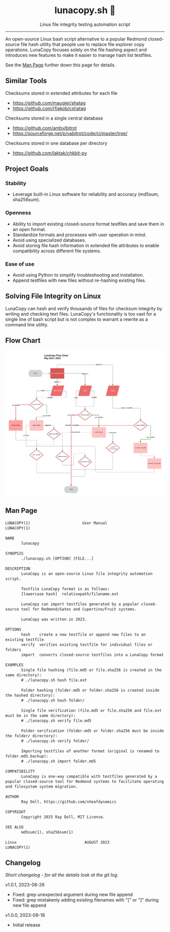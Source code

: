 <div align="center">
<h1>lunacopy.sh 🌙</h1>

<p>Linux file integrity testing automation script</p>
</div>

---

An open-source Linux bash script alternative to a popular Redmond closed-source file hash utility that people use to replace file explorer copy operations. LunaCopy focuses solely on the file hashing aspect and introduces new features to make it easier to manage hash list testfiles.

See the [Man Page](#man-page) further down this page for details.

Similar Tools
-------------

Checksums stored in extended attributes for each file
* https://github.com/maugier/shatag
* https://github.com/rfjakob/cshatag

Checksums stored in a single central database
* https://github.com/ambv/bitrot
* https://sourceforge.net/p/yabitrot/code/ci/master/tree/

Checksums stored in one database per directory
* https://github.com/laktak/chkbit-py

Project Goals
----------------
### Stability
* Leverage built-in Linux software for reliability and accuracy (md5sum, sha256sum).
### Openness
* Ability to import existing closed-source format testfiles and save them in an open format.
* Standardize formats and processes with user operation in mind.
* Avoid using specialized databases.
* Avoid storing file hash information in extended file attributes to enable compatibility across different file systems.
### Ease of use
* Avoid using Python to simplify troubleshooting and installation. 
* Append testfiles with new files without re-hashing existing files.

Solving File Integrity on Linux
-------------
LunaCopy can hash and verify thousands of files for checksum integrity by writing and checking text files. LunaCopy's functionality is too vast for a single line of bash script but is not complex to warrant a rewrite as a command line utility. 

Flow Chart
--------
![Flow Chart](https://raw.githubusercontent.com/sheafdynamics/lunacopy/main/flow-chart.png)

Man Page
--------

```
LUNACOPY(1)                       User Manual                       LUNACOPY(1)

NAME
       lunacopy

SYNOPSIS
       ./lunacopy.sh [OPTION] [FILE...]

DESCRIPTION
       LunaCopy is an open-source Linux file integrity automation script.

       Testfile LunaCopy format is as follows:
       [lowercase hash]  relativepath/filename.ext

       LunaCopy can import testfiles generated by a popular closed-source tool for Redmond/Gates and Cupertino/Fruit systems.

       LunaCopy was written in 2023.

OPTIONS
       hash    create a new testfile or append new files to an existing testfile
       verify  verifies existing testfile for individual files or folders
       import  converts closed-source testfiles into a LunaCopy format

EXAMPLES
       Single file hashing (file.md5 or file.sha256 is created in the same directory):
       # ./lunacopy.sh hash file.ext

       Folder hashing (folder.md5 or folder.sha256 is created inside the hashed directory):
       # ./lunacopy.sh hash folder/
       
       Single file verification (file.md5 or file.sha256 and file.ext must be in the same directory):
       # ./lunacopy.sh verify file.md5

       Folder verification (folder.md5 or folder.sha256 must be inside the folder/ directory):
       # ./lunacopy.sh verify folder/

       Importing testfiles of another format (original is renamed to folder.md5.backup):
       # ./lunacopy.sh import folder.md5

COMPATIBILITY
       LunaCopy is one-way compatible with testfiles generated by a popular closed-source tool for Redmond systems to facilitate operating and filesystem system migration.

AUTHOR
       Ray Doll, https://github.com/sheafdynamics

COPYRIGHT
       Copyright 2025 Ray Doll, MIT License.

SEE ALSO
       md5sum(1), sha256sum(1)

Linux                              AUGUST 2023                         LUNACOPY(1)
```
Changelog
---------

*Short changelog - for all the details look at the git log.*

v1.0.1, 2023-08-26
* Fixed: grep unexpected argument during new file append
* Fixed: grep mistakenly adding existing filenames with "[" or "]" during new file append
  
v1.0.0, 2023-08-18
* Initial release
